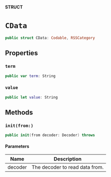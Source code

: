 **STRUCT**

# `CData`

```swift
public struct CData: Codable, RSSCategory
```

## Properties
### `term`

```swift
public var term: String
```

### `value`

```swift
public let value: String
```

## Methods
### `init(from:)`

```swift
public init(from decoder: Decoder) throws
```

#### Parameters

| Name | Description |
| ---- | ----------- |
| decoder | The decoder to read data from. |